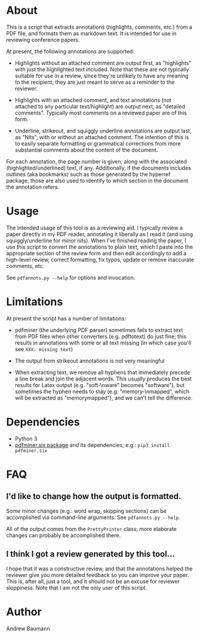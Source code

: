# About

This is a script that extracts annotations (highlights, comments, etc.) 
from a PDF file, and formats them as markdown text. It is intended for 
use in reviewing conference papers.

At present, the following annotations are supported:

 * Highlights without an attached comment are output first, as
   "highlights" with just the highlighted text included. Note that
   these are not typically suitable for use in a review, since they're
   unlikely to have any meaning to the recipient; they are just meant
   to serve as a reminder to the reviewer.

 * Highlights with an attached comment, and text annotations (not
   attached to any particular text/highlight) are output next, as
   "detailed comments". Typically most comments on a reviewed paper
   are of this form.

 * Underline, strikeout, and squiggly underline annotations are output
   last, as "Nits", with or without an attached comment. The intention
   of this is to easily separate formatting or grammatical corrections
   from more substantial comments about the content of the document.

For each annotation, the page number is given, along with the
associated (highlighted/underlined) text, if any. Additionally, if the
documents includes outlines (aka bookmarks) such as those generated by
the hyperref package, those are also used to identify to which section
in the document the annotation refers.


# Usage

The intended usage of this tool is as a reviewing aid. I typically
review a paper directly in my PDF reader, annotating it liberally as I
read it (and using squiggly/underline for minor nits). When I've
finished reading the paper, I use this script to convert the
annotations to plain text, which I paste into the appropriate section
of the review form and then edit accordingly to add a high-level
review, correct formatting, fix typos, update or remove inaccurate
comments, etc.

See `pdfannots.py --help` for options and invocation.


# Limitations

At present the script has a number of limitations:

 * pdfminer (the underlying PDF parser) sometimes fails to extract text from PDF
   files when other converters (e.g. pdftotext) do just fine; this results in
   annotations with some or all text missing (in which case you'll see `XXX:
   missing text`)

 * The output from strikeout annotations is not very meaningful

 * When extracting text, we remove all hyphens that immediately precede a line
   break and join the adjacent words. This usually produces the best results
   for Latex output (e.g. "soft-\nware" becomes "software"), but sometimes
   the hyphen needs to stay (e.g. "memory-\nmapped", which will be
   extracted as "memorymapped"), and we can't tell the difference.


# Dependencies

 * Python 3
 * [pdfminer.six package](https://github.com/pdfminer/pdfminer.six) and its dependencies; e.g.: `pip3 install pdfminer.six`

# FAQ

## I'd like to change how the output is formatted.

Some minor changes (e.g.: word wrap, skipping sections) can be accomplished
via command-line arguments. See `pdfannots.py --help`.

All of the output comes from the `PrettyPrinter` class; more elaborate changes
can probably be accomplished there.

## I think I got a review generated by this tool...

I hope that it was a constructive review, and that the annotations
helped the reviewer give you more detailed feedback so you can improve
your paper. This is, after all, just a tool, and it should not be an
excuse for reviewer sloppiness. Note that I am not the only user of
this script.


# Author

Andrew Baumann
